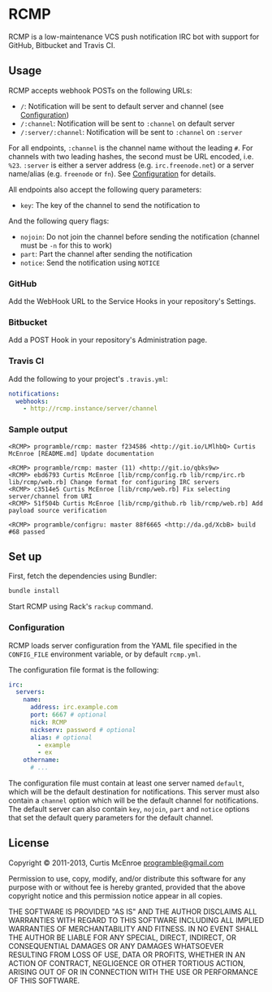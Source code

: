 # RCMP

RCMP is a low-maintenance VCS push notification IRC bot with support for
GitHub, Bitbucket and Travis CI.

## Usage

RCMP accepts webhook POSTs on the following URLs:

 * `/`: Notification will be sent to default server and channel (see
   [Configuration](#configuration))
 * `/:channel`: Notification will be sent to `:channel` on default
   server
 * `/:server/:channel`: Notification will be sent to `:channel` on
   `:server`

For all endpoints, `:channel` is the channel name without the leading
`#`. For channels with two leading hashes, the second must be URL
encoded, i.e. `%23`. `:server` is either a server address (e.g.
`irc.freenode.net`) or a server name/alias (e.g. `freenode` or `fn`).
See [Configuration](#configuration) for details.

All endpoints also accept the following query parameters:

 * `key`: The key of the channel to send the notification to

And the following query flags:

 * `nojoin`: Do not join the channel before sending the notification
   (channel must be `-n` for this to work)
 * `part`: Part the channel after sending the notification
 * `notice`: Send the notification using `NOTICE`

### GitHub

Add the WebHook URL to the Service Hooks in your repository's Settings.

### Bitbucket

Add a POST Hook in your repository's Administration page.

### Travis CI

Add the following to your project's `.travis.yml`:

```yaml
notifications:
  webhooks:
    - http://rcmp.instance/server/channel
```

### Sample output

```irc
<RCMP> programble/rcmp: master f234586 <http://git.io/LMlhbQ> Curtis McEnroe [README.md] Update documentation
```

```irc
<RCMP> programble/rcmp: master (11) <http://git.io/qbks9w>
<RCMP> ebd6793 Curtis McEnroe [lib/rcmp/config.rb lib/rcmp/irc.rb lib/rcmp/web.rb] Change format for configuring IRC servers
<RCMP> c3514e5 Curtis McEnroe [lib/rcmp/web.rb] Fix selecting server/channel from URI
<RCMP> 51f504b Curtis McEnroe [lib/rcmp/github.rb lib/rcmp/web.rb] Add payload source verification
```

```irc
<RCMP> programble/configru: master 88f6665 <http://da.gd/XcbB> build #68 passed
```

## Set up

First, fetch the dependencies using Bundler:

```sh
bundle install
```

Start RCMP using Rack's `rackup` command.

### Configuration

RCMP loads server configuration from the YAML file specified in the
`CONFIG_FILE` environment variable, or by default `rcmp.yml`.

The configuration file format is the following:

```yaml
irc:
  servers:
    name:
      address: irc.example.com
      port: 6667 # optional
      nick: RCMP
      nickserv: password # optional
      alias: # optional
        - example
        - ex
    othername:
      # ...
```

The configuration file must contain at least one server named `default`,
which will be the default destination for notifications. This server
must also contain a `channel` option which will be the default channel for
notifications. The default server can also contain `key`, `nojoin`, `part` and
`notice` options that set the default query parameters for the default
channel.

## License

Copyright © 2011-2013, Curtis McEnroe <programble@gmail.com>

Permission to use, copy, modify, and/or distribute this software for any
purpose with or without fee is hereby granted, provided that the above
copyright notice and this permission notice appear in all copies.

THE SOFTWARE IS PROVIDED "AS IS" AND THE AUTHOR DISCLAIMS ALL WARRANTIES
WITH REGARD TO THIS SOFTWARE INCLUDING ALL IMPLIED WARRANTIES OF
MERCHANTABILITY AND FITNESS. IN NO EVENT SHALL THE AUTHOR BE LIABLE FOR
ANY SPECIAL, DIRECT, INDIRECT, OR CONSEQUENTIAL DAMAGES OR ANY DAMAGES
WHATSOEVER RESULTING FROM LOSS OF USE, DATA OR PROFITS, WHETHER IN AN
ACTION OF CONTRACT, NEGLIGENCE OR OTHER TORTIOUS ACTION, ARISING OUT OF
OR IN CONNECTION WITH THE USE OR PERFORMANCE OF THIS SOFTWARE.
